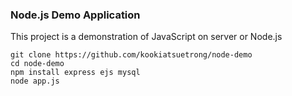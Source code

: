 ### Node.js Demo Application

This project is a demonstration
of JavaScript on server or Node.js

```
git clone https://github.com/kookiatsuetrong/node-demo
cd node-demo
npm install express ejs mysql
node app.js
```